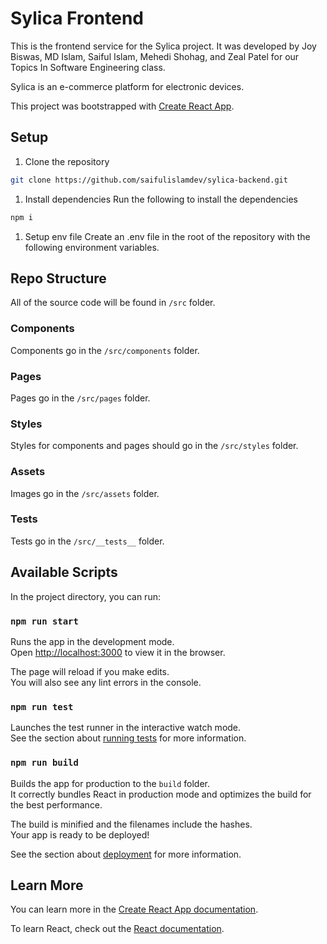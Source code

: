 # Sylica Frontend

This is the frontend service for the Sylica project. It was developed by Joy Biswas, MD Islam, Saiful Islam, Mehedi Shohag, and Zeal Patel for our Topics In Software Engineering class.

Sylica is an e-commerce platform for electronic devices.

This project was bootstrapped with [Create React App](https://github.com/facebook/create-react-app).

## Setup

1. Clone the repository
```bash
git clone https://github.com/saifulislamdev/sylica-backend.git
```
1. Install dependencies
Run the following to install the dependencies
```bash
npm i
```
1. Setup env file
Create an .env file in the root of the repository with the following environment variables.

## Repo Structure
All of the source code will be found in `/src` folder.

### Components
Components go in the `/src/components` folder.

### Pages
Pages go in the `/src/pages` folder.

### Styles
Styles for components and pages should go in the `/src/styles` folder.

### Assets
Images go in the `/src/assets` folder.

### Tests
Tests go in the `/src/__tests__` folder.

## Available Scripts

In the project directory, you can run:

### `npm run start`

Runs the app in the development mode.\
Open [http://localhost:3000](http://localhost:3000) to view it in the browser.

The page will reload if you make edits.\
You will also see any lint errors in the console.

### `npm run test`

Launches the test runner in the interactive watch mode.\
See the section about [running tests](https://facebook.github.io/create-react-app/docs/running-tests) for more information.

### `npm run build`

Builds the app for production to the `build` folder.\
It correctly bundles React in production mode and optimizes the build for the best performance.

The build is minified and the filenames include the hashes.\
Your app is ready to be deployed!

See the section about [deployment](https://facebook.github.io/create-react-app/docs/deployment) for more information.

## Learn More

You can learn more in the [Create React App documentation](https://facebook.github.io/create-react-app/docs/getting-started).

To learn React, check out the [React documentation](https://reactjs.org/).